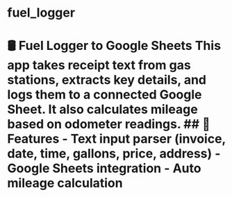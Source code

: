 # fuel_logger
# 🛢️ Fuel Logger to Google Sheets  This app takes receipt text from gas stations, extracts key details, and logs them to a connected Google Sheet. It also calculates mileage based on odometer readings.  ## 🚀 Features - Text input parser (invoice, date, time, gallons, price, address) - Google Sheets integration - Auto mileage calculation
